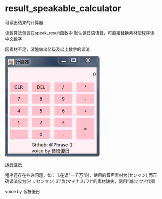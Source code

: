 # result_speakable_calculator
可读出结果的计算器

读数算法包含在speak_result函数中
默认读日语语音，可直接替换素材使程序读中文数字

因素材不足，没能做出亿级及以上数字的读法

![软件样式](demo/image.png "软件样式")

[运行演示](https://bilibili.com)

程序还存在些许问题，如：
1.在读"一千万"时，使用的音声素材为(センマン),而正确读法应为(イッセンマン)
2."负(マイナス/フ)"的素材缺失，便用"减(ヒク)"代替

voice by 音枝優日
